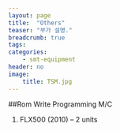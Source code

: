 ```yaml
---
layout: page
title:  "Others"
teaser: "부가 설명."
breadcrumb: true
tags:
categories:
    - smt-equipment
header: no
image:
    title: TSM.jpg
---
```


##Rom Write Programming M/C

1. FLX500 (2010) – 2 units
